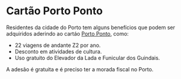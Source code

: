 # Cartão Porto Ponto

Residentes da cidade do Porto tem alguns benefícios que podem ser adquiridos aderindo ao cartáo [Porto Ponto](https://cartao.porto.pt), como:
- 22 viagens de andante Z2 por ano.
- Desconto em atividades de cultura.
- Uso gratuito do Elevador da Lada e Funicular dos Guindais.

A adesão é gratuita e é preciso ter a morada fiscal no Porto.
